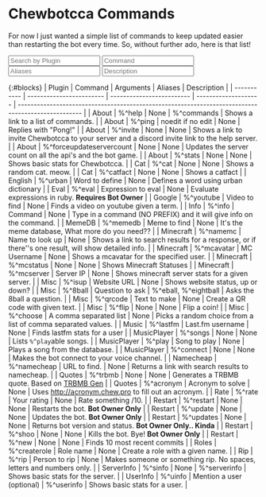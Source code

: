 # Chewbotcca Commands

For now I just wanted a simple list of commands to keep updated easier than restarting the bot every time. So, without further ado, here is that list!

<link rel="stylesheet" href="assets/css/searchBoxes.css">
<script src="assets/js/searchtable.js"></script>
<script src="https://ajax.googleapis.com/ajax/libs/jquery/2.1.1/jquery.min.js"></script>

<input type="text" id="findblocks" onkeyup="searchTable(0, 'findblocks')" placeholder="Search by Plugin">
<input type="text" id="findids" onkeyup="searchTable(1, 'findids')" placeholder="Command">
<input type="text" id="findprice" onkeyup="searchTable(2, 'findprice')" placeholder="Aliases">
<input type="text" id="findbuy" onkeyup="searchTable(3, 'findbuy')" placeholder="Description">

{:#blocks}
| Plugin      | Command                  | Arguments                 | Aliases              | Description                                                                                        |
| ----------- | ------------------------ | ------------------------- | -------------------- | -------------------------------------------------------------------------------------------------- |
| About       | %^help                   | None                      | %^commands           | Shows a link to a list of commands.                                                                |
| About       | %^ping                   | noedit if no edit         | None                 | Replies with "Pong!"                                                                               |
| About       | %^invite                 | None                      | None                 | Shows a link to invite Chewbotcca to your server and a discord invite link to the help server.     |
| About       | %^forceupdateservercount | None                      | None                 | Updates the server count on all the api's and the bot game.                                        |
| About       | %^stats                  | None                      | None                 | Shows basic stats for Chewbotcca.                                                                  |
| Cat         | %^cat                    | None                      | None                 | Shows a random cat. meow.                                                                          |
| Cat         | %^catfact                | None                      | None                 | Shows a catfact                                                                                    |
| English     | %^urban                  | Word to define            | None                 | Defines a word using urban dictionary                                                              |
| Eval        | %^eval                   | Expression to eval        | None                 | Evaluate expressions in ruby. **Requires Bot Owner**                                               |
| Google      | %^youtube                | Video to find             | None                 | Finds a video on youtube given a term.                                                             |
| Info        | %^info                   | Command                   | None                 | Type in a command (NO PREFIX) and it will give info on the command.                                |
| MemeDB      | %^memedb                 | Meme to find              | None                 | It's the meme database, What more do you need??                                                    |
| Minecraft   | %^namemc                 | Name to look up           | None                 | Shows a link to search results for a response, or if there''s one result, will show detailed info. |
| Minecraft   | %^mcavatar               | MC Username               | None                 | Shows a mcavatar for the specified user.                                                           |
| Minecraft   | %^mcstatus               | None                      | None                 | Shows Minecraft Statuses                                                                           |
| Minecraft   | %^mcserver               | Server IP                 | None                 | Shows minecraft server stats for a given server.                                                   |
| Misc        | %^isup                   | Website URL               | None                 | Shows website status, up or down?                                                                  |
| Misc        | %^8ball                  | Question to ask           | %^eball, %^eightball | Asks the 8ball a question.                                                                         |
| Misc        | %^qrcode                 | Text to make              | None                 | Create a QR code with given text.                                                                  |
| Misc        | %^flip                   | None                      | None                 | Flip a coin!                                                                                       |
| Misc        | %^choose                 | A comma separated list    | None                 | Picks a random choice from a list of comma separated values.                                       |
| Music       | %^lastfm                 | Last.fm username          | None                 | Finds lastfm stats for a user                                                                      |
| MusicPlayer | %^songs                  | None                      | None                 | Lists `%^play`able songs.                                                                          |
| MusicPlayer | %^play                   | Song to play              | None                 | Plays a song from the database.                                                                    |
| MusicPlayer | %^connect                | None                      | None                 | Makes the bot connect to your voice channel.                                                       |
| Namecheap   | %^namecheap              | URL to find.              | None                 | Returns a link with search results to namecheap.                                                   |
| Quotes      | %^trbmb                  | None                      | None                 | Generates a TRBMB quote. Based on [TRBMB Gen](http://trbmb.chew.pw)                                |
| Quotes      | %^acronym                | Acronym to solve          | None                 | Uses <http://acronym.chew.pro> to fill out an acronym.                                             |
| Rate        | %^rate                   | Your rating               | None                 | Rate something /10.                                                                                |
| Restart     | %^restart                | None                      | None                 | Restarts the bot. **Bot Owner Only**                                                               |
| Restart     | %^update                 | None                      | None                 | Updates the bot. **Bot Owner Only**                                                                |
| Restart     | %^updates                | None                      | None                 | Returns bot version and status. **Bot Owner Only.. Kinda**                                         |
| Restart     | %^shoo                   | None                      | None                 | Kills the bot. Bye! **Bot Owner Only**                                                             |
| Restart     | %^new                    | None                      | None                 | Finds 10 most recent commits                                                                       |
| Roles       | %^createrole             | Role name                 | None                 | Create a role with a given name.                                                                   |
| Rip         | %^rip                    | Person to rip             | None                 | Makes someone or something rip. No spaces, letters and numbers only.                               |
| ServerInfo  | %^sinfo                  | None                      | %^serverinfo         | Shows basic stats for the server.                                                                  |
| UserInfo    | %^uinfo                  | Mention a user (optional) | %^userinfo           | Shows basic stats for a user.                                                                      |
